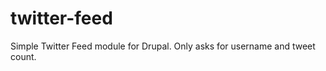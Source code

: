 twitter-feed
============

Simple Twitter Feed module for Drupal. Only asks for username and tweet count.
